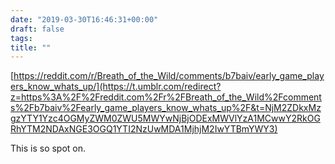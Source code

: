 ```yaml
---
date: "2019-03-30T16:46:31+00:00"
draft: false
tags: 
title: ""
---
```


[https://reddit.com/r/Breath_of_the_Wild/comments/b7baiv/early_game_players_know_whats_up/](https://t.umblr.com/redirect?z=https%3A%2F%2Freddit.com%2Fr%2FBreath_of_the_Wild%2Fcomments%2Fb7baiv%2Fearly_game_players_know_whats_up%2F&t=NjM2ZDkxMzgzYTY1Yzc4OGMyZWM0ZWU5MWYwNjBjODExMWVlYzA1MCwwY2RkOGRhYTM2NDAxNGE3OGQ1YTI2NzUwMDA1MjhjM2IwYTBmYWY3)

This is so spot on.
